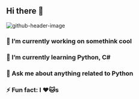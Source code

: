 ## Hi there 👋
![github-header-image](https://github.com/Shadowpat42/Shadowpat42/assets/139674850/82dad9ae-035d-4241-a174-ab19def42a14)

### 🔭 I’m currently working on somethink cool
### 🌱 I’m currently learning Python, C#
### 💬 Ask me about anything related to Python
### ⚡ Fun fact: I ❤️🐱s



